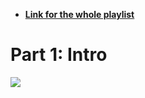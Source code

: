 - **[Link for the whole playlist](https://youtube.com/playlist?list=PLT98CRl2KxKGj-VKtApD8-zCqSaN2mD4w&si=0RzDf8rRzp_tPI8l)**
# Part 1: Intro
![](https://youtu.be/2733cRPudvI?si=nlvW9Mt3Tm7wU51Z)
